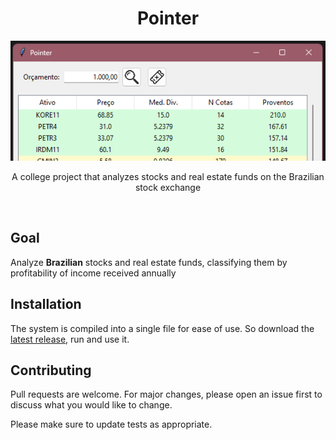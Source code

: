 <h1 align="center">Pointer</h1>

<p align="center">
  <img src='docs\images\pointer_base_UI.png' alt='pointer UI' />
</p>

<p align="center"> A college project that analyzes stocks and real estate funds on the Brazilian stock exchange </p>

<br>

## Goal

Analyze **Brazilian** stocks and real estate funds, classifying them by profitability of income received annually

## Installation

The system is compiled into a single file for ease of use.
So download the [latest release](https://github.com/RafaelGarciia/Pointer/releases/tag/pointer), run and use it.

## Contributing

Pull requests are welcome. For major changes, please open an issue first
to discuss what you would like to change.

Please make sure to update tests as appropriate.

